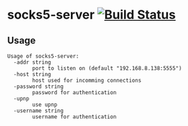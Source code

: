 # socks5-server [![Build Status](https://travis-ci.org/Abdullah2993/socks5-server.svg?branch=master)](https://travis-ci.org/Abdullah2993/socks5-server)

## Usage

```
Usage of socks5-server:
  -addr string
        port to listen on (default "192.168.8.138:5555")
  -host string
        host used for incomming connections
  -password string
        password for authentication
  -upnp
        use upnp
  -username string
        username for authentication
```